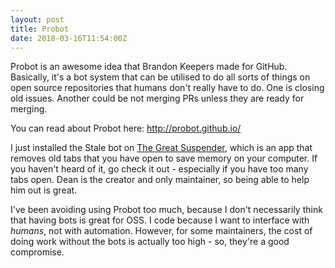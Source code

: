 ```yaml
---
layout: post
title: Probot
date: 2018-03-16T11:54:00Z
---
```


Probot is an awesome idea that Brandon Keepers made for GitHub. Basically, it's a bot system that can be utilised to do all sorts of things on open source repositories that humans don't really have to do. One is closing old issues. Another could be not merging PRs unless they are ready for merging. 

You can read about Probot here: http://probot.github.io/

I just installed the Stale bot on [The Great Suspender](https://github.com/deanoemcke/thegreatsuspender), which is an app that removes old tabs that you have open to save memory on your computer. If you haven't heard of it, go check it out - especially if you have too many tabs open. Dean is the creator and only maintainer, so being able to help him out is great.

I've been avoiding using Probot too much, because I don't necessarily think that having bots is great for OSS. I code because I want to interface with _humans_, not with automation. However, for some maintainers, the cost of doing work without the bots is actually too high - so, they're a good compromise.